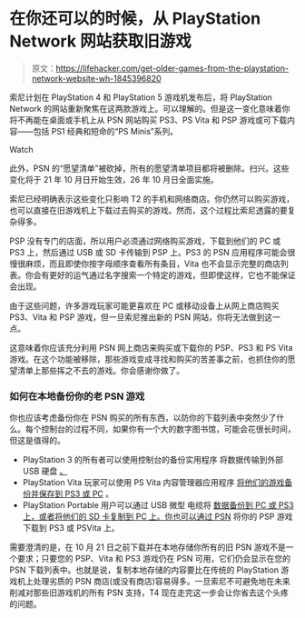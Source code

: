 # 在你还可以的时候，从 PlayStation Network 网站获取旧游戏

> 原文：<https://lifehacker.com/get-older-games-from-the-playstation-network-website-wh-1845396820>

索尼计划在 PlayStation 4 和 PlayStation 5 游戏机发布后，将 PlayStation Network 的网站重新聚焦在这两款游戏上。可以理解的。但是这一变化意味着你将不再能在桌面或手机上从 PSN 网站购买 PS3、PS Vita 和 PSP 游戏或可下载内容——包括 PS1 经典和短命的“PS Minis”系列。

Watch

此外，PSN 的“愿望清单”被砍掉，所有的愿望清单项目都将被删除。扫兴。这些变化将于 21 年 10 月日开始生效，26 年 10 月日全面实施。

索尼已经明确表示这些变化只影响 T2 的手机和网络商店。你仍然可以购买游戏，也可以直接在旧游戏机上下载过去购买的游戏。然而，这个过程比索尼透露的要复杂得多。

PSP 没有专门的店面，所以用户必须通过网络购买游戏，下载到他们的 PC 或 PS3 上，然后通过 USB 或 SD 卡传输到 PSP 上。PS3 的 PSN 应用程序可能会很慢很麻烦，而且即使你按字母顺序查看所有条目，Vita 也不会显示完整的商店列表。你会有更好的运气通过名字搜索一个特定的游戏，但即使这样，它也不能保证会出现。

由于这些问题，许多游戏玩家可能更喜欢在 PC 或移动设备上从网上商店购买 PS3、Vita 和 PSP 游戏，但一旦索尼推出新的 PSN 网站，你将无法做到这一点。

这意味着你应该充分利用 PSN 网上商店来购买或下载你的 PSP、PS3 和 PS Vita 游戏。在这个功能被移除，那些游戏变成寻找和购买的苦差事之前，也抓住你的愿望清单上那些挥之不去的游戏。你会感谢你做了。

### 如何在本地备份你的老 PSN 游戏

你也应该考虑备份你在 PSN 购买的所有东西，以防你的下载列表中突然少了什么。每个控制台的过程不同，如果你有一个大的数字图书馆，可能会花很长时间，但这是值得的。

*   PlayStation 3 的所有者可以使用控制台的备份实用程序 将数据传输到外部 USB 硬盘 [。](https://support.playstation.com/s/article/PS3-Backup-Utility?language=en_US#:~:text=Using%20the%20Backup%20Utility,and%20press%20the%20X%20button.&text=Back%20up%20all%20data%20from,to%20an%20external%20storage%20device.)
*   PlayStation Vita 玩家可以使用 PS Vita 内容管理器应用程序 [将他们的游戏备份并保存到 PS3 或 PC](https://www.guidingtech.com/23000/back-up-data-from-digital-ps-vita-games) 。
*   PlayStation Portable 用户可以通过 USB 微型 电缆将 [数据备份到 PC 或 PS3 上，或者将他们的 SD 卡复制到 PC 上。你也可以通过 PSN](https://manuals.playstation.net/document/en/psp/current/video/msset.html) 将你的 PSP 游戏下载到 PS3 或 PSVita 上。

需要澄清的是，在 10 月 21 日之前下载并在本地存储你所有的旧 PSN 游戏不是一个要求；只要您的 PSP、Vita 和 PS3 游戏仍在 PSN 可用，它们仍会显示在您的 PSN 下载列表中。也就是说，复制本地存储的内容要比在传统的 PlayStation 游戏机上处理劣质的 PSN 商店(或没有商店)容易得多。一旦索尼不可避免地在未来削减对那些旧游戏机的所有 PSN 支持，T4 现在走完这一步会让你省去这个头疼的问题。